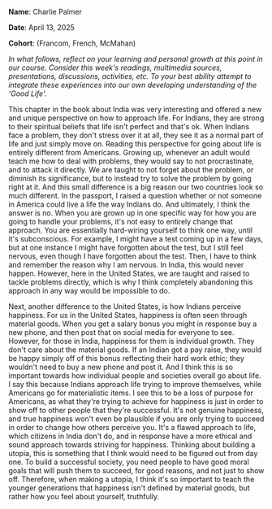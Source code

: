 **Name**: Charlie Palmer

**Date**: April 13, 2025

**Cohort**: (Francom, French, McMahan)

*In what follows, reflect on your learning and personal growth at this
point in our course. Consider this week's readings, multimedia sources,
presentations, discussions, activities, etc. To your best ability
attempt to integrate these experiences into our own developing
understanding of the 'Good Life'.*

This chapter in the book about India was very interesting and offered a
new and unique perspective on how to approach life. For Indians, they
are strong to their spiritual beliefs that life isn't perfect and that's
ok. When Indians face a problem, they don't stress over it at all, they
see it as a normal part of life and just simply move on. Reading this
perspective for going about life is entirely different from Americans.
Growing up, whenever an adult would teach me how to deal with problems,
they would say to not procrastinate, and to attack it directly. We are
taught to not forget about the problem, or diminish its significance,
but to instead try to solve the problem by going right at it. And this
small difference is a big reason our two countries look so much
different. In the passport, I raised a question whether or not someone
in America could live a life the way Indians do. And ultimately, I think
the answer is no. When you are grown up in one specific way for how you
are going to handle your problems, it's not easy to entirely change that
approach. You are essentially hard-wiring yourself to think one way,
until it's subconscious. For example, I might have a test coming up in a
few days, but at one instance I might have forgotten about the test, but
I still feel nervous, even though I have forgotten about the test. Then,
I have to think and remember the reason why I am nervous. In India, this
would never happen. However, here in the United States, we are taught
and raised to tackle problems directly, which is why I think completely
abandoning this approach in any way would be impossible to do.

Next, another difference to the United States, is how Indians perceive
happiness. For us in the United States, happiness is often seen through
material goods. When you get a salary bonus you might in response buy a
new phone, and then post that on social media for everyone to see.
However, for those in India, happiness for them is individual growth.
They don't care about the material goods. If an Indian got a pay raise,
they would be happy simply off of this bonus reflecting their hard work
ethic; they wouldn't need to buy a new phone and post it. And I think
this is so important towards how individual people and societies overall
go about life. I say this because Indians approach life trying to
improve themselves, while Americans go for materialistic items. I see
this to be a loss of purpose for Americans, as what they're trying to
achieve for happiness is just in order to show off to other people that
they're successful. It\'s not genuine happiness, and true happiness
won't even be plausible if you are only trying to succeed in order to
change how others perceive you. It's a flawed approach to life, which
citizens in India don't do, and in response have a more ethical and
sound approach towards striving for happiness. Thinking about building a
utopia, this is something that I think would need to be figured out from
day one. To build a successful society, you need people to have good
moral goals that will push them to succeed, for good reasons, and not
just to show off. Therefore, when making a utopia, I think it's so
important to teach the younger generations that happiness isn't defined
by material goods, but rather how you feel about yourself, truthfully.
